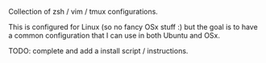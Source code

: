 Collection of zsh / vim / tmux configurations. 

This is configured for Linux (so no fancy OSx stuff :) but the goal is to have a common configuration that I can use in both Ubuntu and OSx. 

TODO: complete and add a install script / instructions.
